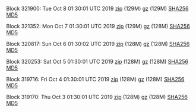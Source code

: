 Block 321900: Tue Oct  8 01:30:01 UTC 2019 [zip](https://files.01coin.io/mainnet/2019-10-08/bootstrap.dat.zip) (129M) [gz](https://files.01coin.io/mainnet/2019-10-08/bootstrap.dat.tar.gz) (129M) [SHA256](https://files.01coin.io/mainnet/2019-10-08/sha256.txt) [MD5](https://files.01coin.io/mainnet/2019-10-08/md5.txt)

Block 321352: Mon Oct  7 01:30:01 UTC 2019 [zip](https://files.01coin.io/mainnet/2019-10-07/bootstrap.dat.zip) (129M) [gz](https://files.01coin.io/mainnet/2019-10-07/bootstrap.dat.tar.gz) (128M) [SHA256](https://files.01coin.io/mainnet/2019-10-07/sha256.txt) [MD5](https://files.01coin.io/mainnet/2019-10-07/md5.txt)

Block 320817: Sun Oct  6 01:30:02 UTC 2019 [zip](https://files.01coin.io/mainnet/2019-10-06/bootstrap.dat.zip) (128M) [gz](https://files.01coin.io/mainnet/2019-10-06/bootstrap.dat.tar.gz) (128M) [SHA256](https://files.01coin.io/mainnet/2019-10-06/sha256.txt) [MD5](https://files.01coin.io/mainnet/2019-10-06/md5.txt)

Block 320253: Sat Oct  5 01:30:01 UTC 2019 [zip](https://files.01coin.io/mainnet/2019-10-05/bootstrap.dat.zip) (128M) [gz](https://files.01coin.io/mainnet/2019-10-05/bootstrap.dat.tar.gz) (128M) [SHA256](https://files.01coin.io/mainnet/2019-10-05/sha256.txt) [MD5](https://files.01coin.io/mainnet/2019-10-05/md5.txt)

Block 319716: Fri Oct  4 01:30:01 UTC 2019 [zip](https://files.01coin.io/mainnet/2019-10-04/bootstrap.dat.zip) (128M) [gz](https://files.01coin.io/mainnet/2019-10-04/bootstrap.dat.tar.gz) (128M) [SHA256](https://files.01coin.io/mainnet/2019-10-04/sha256.txt) [MD5](https://files.01coin.io/mainnet/2019-10-04/md5.txt)

Block 319170: Thu Oct  3 01:30:01 UTC 2019 [zip](https://files.01coin.io/mainnet/2019-10-03/bootstrap.dat.zip) (128M) [gz](https://files.01coin.io/mainnet/2019-10-03/bootstrap.dat.tar.gz) (128M) [SHA256](https://files.01coin.io/mainnet/2019-10-03/sha256.txt) [MD5](https://files.01coin.io/mainnet/2019-10-03/md5.txt)
